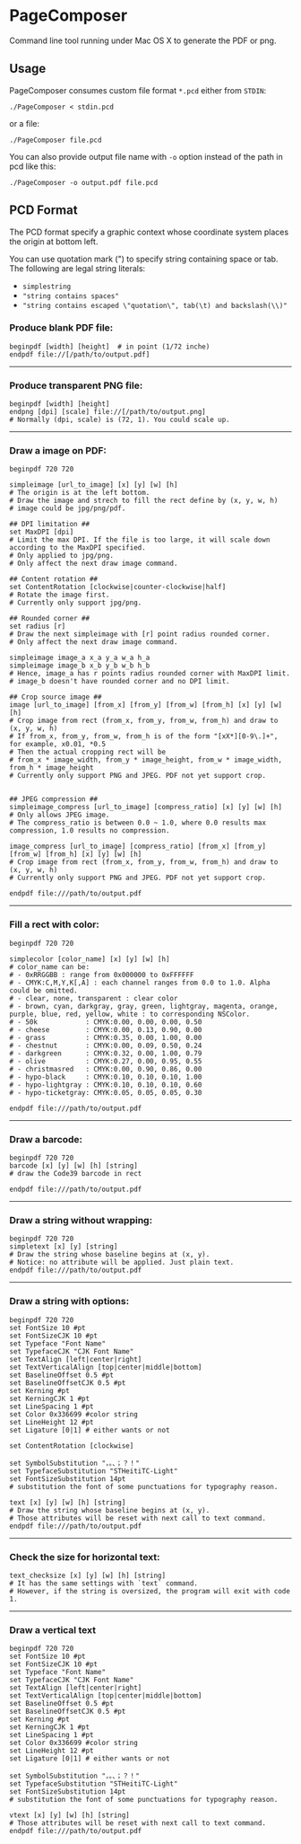 # PageComposer

Command line tool running under Mac OS X to generate the PDF or png.

## Usage

PageComposer consumes custom file format `*.pcd` either from `STDIN`:

    ./PageComposer < stdin.pcd

or a file:

    ./PageComposer file.pcd

You can also provide output file name with `-o` option instead of the path in pcd like this:

    ./PageComposer -o output.pdf file.pcd

## PCD Format

The PCD format specify a graphic context whose coordinate system places the origin at bottom left.

You can use quotation mark (") to specify string containing space or tab.
The following are legal string literals:

* `simplestring`
* `"string contains spaces"`
* `"string contains escaped \"quotation\", tab(\t) and backslash(\\)"`

### Produce blank PDF file:

    beginpdf [width] [height]  # in point (1/72 inche)
    endpdf file://[/path/to/output.pdf]

----

### Produce transparent PNG file:

    beginpdf [width] [height]
    endpng [dpi] [scale] file://[/path/to/output.png] 
    # Normally (dpi, scale) is (72, 1). You could scale up.

----

### Draw a image on PDF:

    beginpdf 720 720

    simpleimage [url_to_image] [x] [y] [w] [h]
    # The origin is at the left bottom.
    # Draw the image and strech to fill the rect define by (x, y, w, h)
    # image could be jpg/png/pdf.

    ## DPI limitation ##
    set MaxDPI [dpi]
    # Limit the max DPI. If the file is too large, it will scale down according to the MaxDPI specified.
    # Only applied to jpg/png.
    # Only affect the next draw image command.

    ## Content rotation ##
    set ContentRotation [clockwise|counter-clockwise|half]
    # Rotate the image first.
    # Currently only support jpg/png.

    ## Rounded corner ##
    set radius [r]
    # Draw the next simpleimage with [r] point radius rounded corner.
    # Only affect the next draw image command.

    simpleimage image_a x_a y_a w_a h_a
    simpleimage image_b x_b y_b w_b h_b
    # Hence, image_a has r points radius rounded corner with MaxDPI limit.
    # image_b doesn't have rounded corner and no DPI limit.

    ## Crop source image ##
    image [url_to_image] [from_x] [from_y] [from_w] [from_h] [x] [y] [w] [h]
    # Crop image from rect (from_x, from_y, from_w, from_h) and draw to (x, y, w, h)
    # If from_x, from_y, from_w, from_h is of the form "[xX*][0-9\.]+", for example, x0.01, *0.5
    # Then the actual cropping rect will be 
    # from_x * image_width, from_y * image_height, from_w * image_width, from_h * image_height
    # Currently only support PNG and JPEG. PDF not yet support crop.


    ## JPEG compression ##
    simpleimage_compress [url_to_image] [compress_ratio] [x] [y] [w] [h]
    # Only allows JPEG image.
    # The compress_ratio is between 0.0 ~ 1.0, where 0.0 results max compression, 1.0 results no compression.

    image_compress [url_to_image] [compress_ratio] [from_x] [from_y] [from_w] [from_h] [x] [y] [w] [h]
    # Crop image from rect (from_x, from_y, from_w, from_h) and draw to (x, y, w, h)
    # Currently only support PNG and JPEG. PDF not yet support crop.

    endpdf file:///path/to/output.pdf

----

### Fill a rect with color:

    beginpdf 720 720

    simplecolor [color_name] [x] [y] [w] [h]
    # color_name can be:
    # - 0xRRGGBB : range from 0x000000 to 0xFFFFFF
    # - CMYK:C,M,Y,K[,A] : each channel ranges from 0.0 to 1.0. Alpha could be omitted. 
    # - clear, none, transparent : clear color
    # - brown, cyan, darkgray, gray, green, lightgray, magenta, orange, purple, blue, red, yellow, white : to corresponding NSColor.
    # - 50k            : CMYK:0.00, 0.00, 0.00, 0.50
    # - cheese         : CMYK:0.00, 0.13, 0.90, 0.00
    # - grass          : CMYK:0.35, 0.00, 1.00, 0.00
    # - chestnut       : CMYK:0.00, 0.09, 0.50, 0.24
    # - darkgreen      : CMYK:0.32, 0.00, 1.00, 0.79
    # - olive          : CMYK:0.27, 0.00, 0.95, 0.55
    # - christmasred   : CMYK:0.00, 0.90, 0.86, 0.00
    # - hypo-black     : CMYK:0.10, 0.10, 0.10, 1.00
    # - hypo-lightgray : CMYK:0.10, 0.10, 0.10, 0.60
    # - hypo-ticketgray: CMYK:0.05, 0.05, 0.05, 0.30

    endpdf file:///path/to/output.pdf

----

### Draw a barcode:

    beginpdf 720 720
    barcode [x] [y] [w] [h] [string]
    # draw the Code39 barcode in rect

    endpdf file:///path/to/output.pdf

----

### Draw a string without wrapping:

    beginpdf 720 720
    simpletext [x] [y] [string]
    # Draw the string whose baseline begins at (x, y).
    # Notice: no attribute will be applied. Just plain text.
    endpdf file:///path/to/output.pdf

----

### Draw a string with options:

    beginpdf 720 720
    set FontSize 10 #pt
    set FontSizeCJK 10 #pt
    set Typeface "Font Name"
    set TypefaceCJK "CJK Font Name"
    set TextAlign [left|center|right]
    set TextVerticalAlign [top|center|middle|bottom]
    set BaselineOffset 0.5 #pt
    set BaselineOffsetCJK 0.5 #pt
    set Kerning #pt
    set KerningCJK 1 #pt
    set LineSpacing 1 #pt
    set Color 0x336699 #color string
    set LineHeight 12 #pt
    set Ligature [0|1] # either wants or not

    set ContentRotation [clockwise]

    set SymbolSubstitution "，。、；？！"
    set TypefaceSubstitution "STHeitiTC-Light"
    set FontSizeSubstitution 14pt
    # substitution the font of some punctuations for typography reason. 

    text [x] [y] [w] [h] [string]
    # Draw the string whose baseline begins at (x, y).
    # Those attributes will be reset with next call to text command.
    endpdf file:///path/to/output.pdf

----

### Check the size for horizontal text:
    
    text_checksize [x] [y] [w] [h] [string]
    # It has the same settings with `text` command. 
    # However, if the string is oversized, the program will exit with code 1.

----

### Draw a vertical text

    beginpdf 720 720
    set FontSize 10 #pt
    set FontSizeCJK 10 #pt
    set Typeface "Font Name"
    set TypefaceCJK "CJK Font Name"
    set TextAlign [left|center|right]
    set TextVerticalAlign [top|center|middle|bottom]
    set BaselineOffset 0.5 #pt
    set BaselineOffsetCJK 0.5 #pt
    set Kerning #pt
    set KerningCJK 1 #pt
    set LineSpacing 1 #pt
    set Color 0x336699 #color string
    set LineHeight 12 #pt
    set Ligature [0|1] # either wants or not

    set SymbolSubstitution "，。、；？！"
    set TypefaceSubstitution "STHeitiTC-Light"
    set FontSizeSubstitution 14pt
    # substitution the font of some punctuations for typography reason. 

    vtext [x] [y] [w] [h] [string]
    # Those attributes will be reset with next call to text command.
    endpdf file:///path/to/output.pdf

